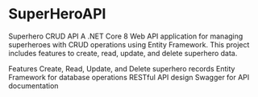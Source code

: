 # SuperHeroAPI
Superhero CRUD API
A .NET Core 8 Web API application for managing superheroes with CRUD operations using Entity Framework. This project includes features to create, read, update, and delete superhero data.

Features
Create, Read, Update, and Delete superhero records
Entity Framework for database operations
RESTful API design
Swagger for API documentation
